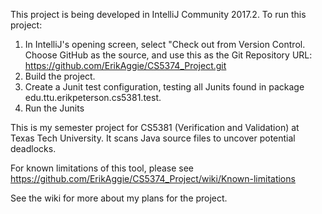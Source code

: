 This project is being developed in IntelliJ Community 2017.2. To run this project:
1. In IntelliJ's opening screen, select "Check out from Version Control. Choose GitHub as the source, and use this as the Git Repository URL: https://github.com/ErikAggie/CS5374_Project.git
2. Build the project.
3. Create a Junit test configuration, testing all Junits found in package edu.ttu.erikpeterson.cs5381.test.
4. Run the Junits

This is my semester project for CS5381 (Verification and Validation) at Texas Tech University. It scans Java source files to uncover potential deadlocks.

For known limitations of this tool, please see https://github.com/ErikAggie/CS5374_Project/wiki/Known-limitations

See the wiki for more about my plans for the project.

